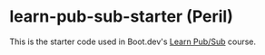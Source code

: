 # learn-pub-sub-starter (Peril)

This is the starter code used in Boot.dev's [Learn Pub/Sub](https://learn.boot.dev/learn-pub-sub) course.
